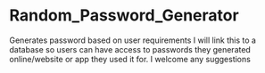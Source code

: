 # Random_Password_Generator
Generates password based on user requirements
I will link this to a database so users can have access to passwords they generated online/website or app they used it for.
I welcome any suggestions
